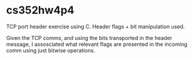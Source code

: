 # cs352hw4p4
TCP port header exercise using C. Header flags + bit manipulation used. 

Given the TCP comms, and using the bits transported in the header message, I assosciated what relevant flags are presented in the incoming comm using just bitwise operations.
